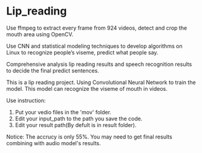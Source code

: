 # Lip_reading
Use ffmpeg to extract every frame from 924 videos, detect and crop the mouth area using OpenCV.

Use CNN and statistical modeling techniques to develop algorithms on Linux to recognize people’s viseme, predict what people say.

Comprehensive analysis lip reading results and speech recognition results to decide the final predict sentences. 

This is a lip reading project. Using Convolutional Neural Network to train the model. This model can recognize the viseme of mouth in videos. 

Use instruction:
1. Put your vedio files in the 'mov' folder.
2. Edit your input_path to the path you save the code.
3. Edit your result path(By defult is in result folder).


Notice: The accrucy is only 55%. You may need to get final results combining with audio model's results.
